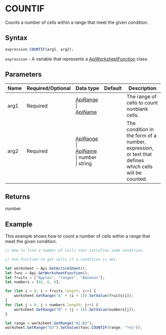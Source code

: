 # COUNTIF

Counts a number of cells within a range that meet the given condition.

## Syntax

```javascript
expression.COUNTIF(arg1, arg2);
```

`expression` - A variable that represents a [ApiWorksheetFunction](../ApiWorksheetFunction.md) class.

## Parameters

| **Name** | **Required/Optional** | **Data type** | **Default** | **Description** |
| ------------- | ------------- | ------------- | ------------- | ------------- |
| arg1 | Required | [ApiRange](../../ApiRange/ApiRange.md) \| [ApiName](../../ApiName/ApiName.md) |  | The range of cells to count nonblank cells. |
| arg2 | Required | [ApiRange](../../ApiRange/ApiRange.md) \| [ApiName](../../ApiName/ApiName.md) \| number \| string |  | The condition in the form of a number, expression, or text that defines which cells will be counted. |

## Returns

number

## Example

This example shows how to count a number of cells within a range that meet the given condition.

```javascript editor-xlsx
// How to find a number of cells that satisfies some condition.

// Use function to get cells if a condition is met.

let worksheet = Api.GetActiveSheet();
let func = Api.GetWorksheetFunction();
let fruits = ["Apples", "ranges", "Bananas"];
let numbers = [45, 6, 8];

for (let i = 0; i < fruits.length; i++) {
    worksheet.GetRange("A" + (i + 1)).SetValue(fruits[i]);
}
for (let j = 0; j < numbers.length; j++) {
    worksheet.GetRange("B" + (j + 1)).SetValue(numbers[j]);
}

let range = worksheet.GetRange("A1:B3");
worksheet.GetRange("D3").SetValue(func.COUNTIF(range, "*es"));
```
